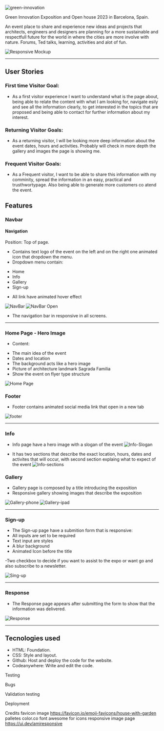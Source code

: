 ![green-innovation](documentation/green-innovation-title.png)

Green Innovation
Exposition and Open house 2023 in Barcelona, Spain.

An event place to share and experience new ideas and projects that architects, engineers and designers are planning for a more sustainable and respectfull future for the world in where the cities are more involve with nature.
Forums, Ted talks, learning, activities and alot of fun.

![Responsive Mockup](documentation/responsive-mockup.png)

---

## User Stories

### First time Visitor Goal:

* As a first visitor experience I want to understand what is the page about, being able to relate the content with what I am looking for, navigate esily and see all the information clearly, to get interested in the topics that are proposed and being able to contact for further information about my interest.

### Returning Visitor Goals:

* As a returning visitor, I will be looking more deep information about the event dates, hours and activities. Probably will check in more depth the gallery and images the page is showing me.

### Frequent Visitor Goals:

* As a Frequent visitor, I want to be able to share this information with my comminity, spread the information in an easy, practical and trusthwortypage. Also being able to generate more customers co atend the event.

## Features

### Navbar

#### Navigation

Position: Top of page.
* Contains text logo of the event on the left and on the right one animated icon that dropdown the menu.
* Dropdown menu contain:
- Home
- Info
- Gallery
- Sign-up
* All link have animated hover effect

![NavBar](documentation/navbar.png)
![NavBar Open](documentation/navbar-open.png)

* The navigation bar in responsive in all screens.

---

### Home Page - Hero Image

* Content:
- The main idea of the event
- Dates and location
- The background acts like a hero image
- Picture of architecture landmark Sagrada Familia
- Show the event on flyer type structure


![Home Page](documentation/homepage.png)

### Footer

* Footer contains animated social media link that open in a new tab

![footer](documentation/footer.png)

---

### Info

* Info page have a hero image with a slogan of the event
  ![Info-Slogan](documentation/infogogreen.png)
  
* It has two sections that describe the exact location, hours, dates and activites that will occur, with second section explaing what to expect of the event
  ![Info-sections](documentation/infodivs.png)

### Gallery

* Gallery page is composed by a title introducing the exposition
* Responsive gallery showing images that describe the exposition

![Gallery-phone](documentation/galleryphone.png)
![Gallery-ipad](documentation/galleryipad.png)

---
### Sign-up

* The Sign-up page have a submition form that is responsive:
* All inputs are set to be required
* Text input are styles
* A blur background
* Animated Icon before the title

-Two checkbox to decide if you want to assist to the expo or want go and also subscribe to a newsletter.

![Sing-up](documentation/signupform.png)

---
### Response

* The Response page appears after submitting the form to show that the information was delivered.
  
![Response](documentation/responseimage.png)
  
---
## Tecnologies used

- HTML: Foundation.
- CSS: Style and layout.
- Github: Host and deploy the code for the website.
- Codeanywhere: Write and edit the code.



Testing

Bugs

Validation testing 

Deployment

Credits
favicon image
<https://favicon.io/emoji-favicons/house-with-garden>
palletes
color.co
font awesome
for icons
responsive image page
https://ui.dev/amiresponsive

